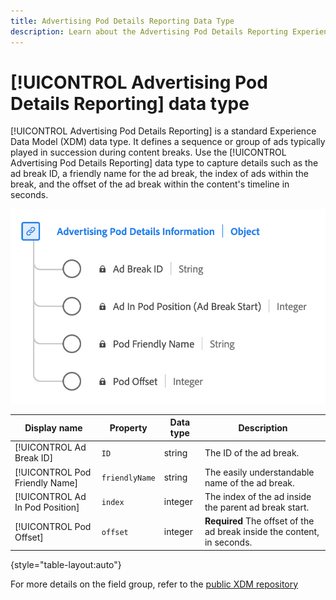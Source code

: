 ```yaml
---
title: Advertising Pod Details Reporting Data Type
description: Learn about the Advertising Pod Details Reporting Experience Data Model (XDM) data type.
---
```

# [!UICONTROL Advertising Pod Details Reporting] data type

[!UICONTROL Advertising Pod Details Reporting] is a standard Experience Data Model (XDM) data type. It defines a sequence or group of ads typically played in succession during content breaks. Use the [!UICONTROL Advertising Pod Details Reporting] data type to capture details such as the ad break ID, a friendly name for the ad break, the index of ads within the break, and the offset of the ad break within the content's timeline in seconds.

![A diagram of the Advertising Pod Details Reporting data type.](../images/data-types/advertising-pod-details-information.png)

| Display name               | Property               | Data type | Description                                           |
|----------------------------|------------------------|-----------|-------------------------------------------------------|
| [!UICONTROL Ad Break ID]                | `ID`               | string    | The ID of the ad break.                               |
| [!UICONTROL Pod Friendly Name]          | `friendlyName`      | string    | The easily understandable name of the ad break.                     |
| [!UICONTROL Ad In Pod Position]         | `index`         | integer   | The index of the ad inside the parent ad break start.  |
| [!UICONTROL Pod Offset]                 | `offset`           | integer   | **Required** The offset of the ad break inside the content, in seconds. |

{style="table-layout:auto"}

For more details on the field group, refer to the [public XDM repository](https://github.com/adobe/xdm/blob/master/components/datatypes/advertisingpoddetails.schema.json)
